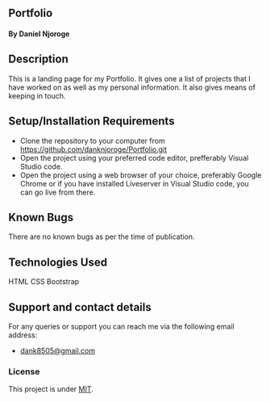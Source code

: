 ## Portfolio
#### By Daniel Njoroge
## Description
This is a landing page for my Portfolio. It gives one a list of projects that I have worked on as well as my personal information. It also gives means of keeping in touch. 
## Setup/Installation Requirements
* Clone the repository to your computer from 
     https://github.com/danknjoroge/Portfolio.git
* Open the project using your preferred code editor, prefferably Visual Studio code.
* Open the project using a web browser of your choice, preferably Google Chrome or if you have installed Liveserver in Visual Studio code, you can go live from there.
## Known Bugs
There are no known bugs as per the time of publication. 
## Technologies Used
HTML 
CSS
Bootstrap
## Support and contact details
For any queries or support you can reach me via the following email address:
* dank8505@gmail.com
### License
This project is under [MIT](LICENSE).
